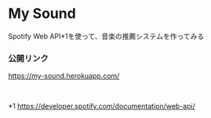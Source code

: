 # My Sound
Spotify Web API*1を使って、音楽の推薦システムを作ってみる

### 公開リンク
https://my-sound.herokuapp.com/


<br>

*1 https://developer.spotify.com/documentation/web-api/